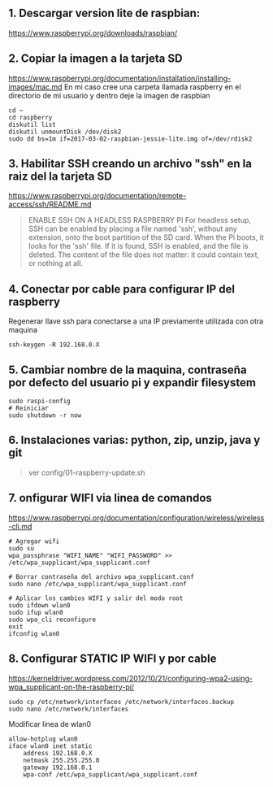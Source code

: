 ## 1. Descargar version lite de raspbian:
https://www.raspberrypi.org/downloads/raspbian/

## 2. Copiar la imagen a la tarjeta SD
https://www.raspberrypi.org/documentation/installation/installing-images/mac.md
En mi caso cree una carpeta llamada raspberry en el directorio de mi usuario y dentro deje la imagen de raspbian
```
cd ~
cd raspberry
diskutil list
diskutil unmountDisk /dev/disk2
sudo dd bs=1m if=2017-03-02-raspbian-jessie-lite.img of=/dev/rdisk2
```

## 3. Habilitar SSH creando un archivo "ssh" en la raiz del la tarjeta SD
https://www.raspberrypi.org/documentation/remote-access/ssh/README.md
>ENABLE SSH ON A HEADLESS RASPBERRY PI
For headless setup, SSH can be enabled by placing a file named 'ssh', without any extension, onto the boot partition of the SD card. When the Pi boots, it looks for the 'ssh' file. If it is found, SSH is enabled, and the file is deleted. The content of the file does not matter: it could contain text, or nothing at all.


## 4. Conectar por cable para configurar IP del raspberry
Regenerar llave ssh para conectarse a una IP previamente utilizada con otra maquina
```
ssh-keygen -R 192.168.0.X
```

## 5. Cambiar nombre de la maquina, contraseña por defecto del usuario pi y expandir filesystem
```
sudo raspi-config
# Reiniciar
sudo shutdown -r now
```

## 6. Instalaciones varias: python, zip, unzip, java y git
>ver config/01-raspberry-update.sh

## 7. onfigurar WIFI via linea de comandos
https://www.raspberrypi.org/documentation/configuration/wireless/wireless-cli.md
```
# Agregar wifi
sudo su
wpa_passphrase "WIFI_NAME" "WIFI_PASSWORD" >> /etc/wpa_supplicant/wpa_supplicant.conf

# Borrar contraseña del archivo wpa_supplicant.conf
sudo nano /etc/wpa_supplicant/wpa_supplicant.conf

# Aplicar los cambios WIFI y salir del modo root
sudo ifdown wlan0
sudo ifup wlan0
sudo wpa_cli reconfigure
exit
ifconfig wlan0
```


## 8. Configurar STATIC IP WIFI y por cable
https://kerneldriver.wordpress.com/2012/10/21/configuring-wpa2-using-wpa_supplicant-on-the-raspberry-pi/
```
sudo cp /etc/network/interfaces /etc/network/interfaces.backup
sudo nano /etc/network/interfaces
```

Modificar linea de wlan0
```
allow-hotplug wlan0
iface wlan0 inet static
    address 192.168.0.X
    netmask 255.255.255.0
    gateway 192.168.0.1
    wpa-conf /etc/wpa_supplicant/wpa_supplicant.conf
```
